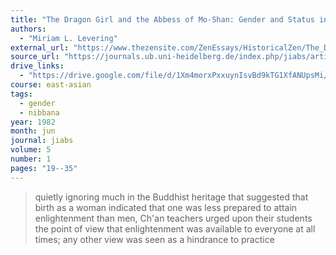 ```yaml
---
title: "The Dragon Girl and the Abbess of Mo-Shan: Gender and Status in the Ch’an Buddhist Tradition"
authors:
  - "Miriam L. Levering"
external_url: "https://www.thezensite.com/ZenEssays/HistoricalZen/The_Dragon-Girl-and-the-Abbess-of-Mo-Shan.pdf"
source_url: "https://journals.ub.uni-heidelberg.de/index.php/jiabs/article/view/8561/2468"
drive_links:
  - "https://drive.google.com/file/d/1Xm4morxPxxuynIsvBd9kTG1XfANUpsMi/view?usp=drivesdk"
course: east-asian
tags:
  - gender
  - nibbana
year: 1982
month: jun
journal: jiabs
volume: 5
number: 1
pages: "19--35"
---
```


> quietly  ignoring  much  in  the  Buddhist  heritage  that  suggested  that  birth  as  a  woman  indicated  that  one  was  less  prepared  to  attain  enlightenment  than  men, Ch'an  teachers  urged  upon  their  students  the  point  of  view  that  enlightenment was  available  to  everyone  at  all  times;  any  other  view  was  seen  as  a  hindrance  to  practice

